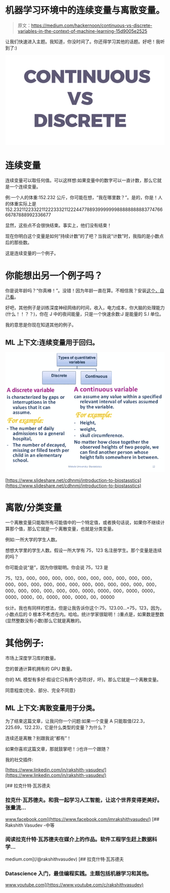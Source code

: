 # 机器学习环境中的连续变量与离散变量。

> 原文：<https://medium.com/hackernoon/continuous-vs-discrete-variables-in-the-context-of-machine-learning-15d9005e2525>

让我们快速进入主题。我知道，你没时间了。你还得学习其他的话题。好吧！我听到了:)

![](img/5a78f2e2151831dec1431d2cb08456ba.png)

# 连续变量

连续变量可以取任何值。可以这样想:如果变量中的数字可以一直计数，那么它就是一个连续变量。

例:一个人的体重:152.232 公斤，你可能在想，“我在哪里数？”。是的，你是！人的体重实际上是 152.23211223322112223332112224477889399999998888888888377476666787888992336677

显然，这些点不会很快结束。事实上，他们没有结束！

现在你明白这个变量是如何“持续计数”的了吧？当我说“计数”时，我指的是小数点后的那些数。

这是连续变量的一个例子。

# 你能想出另一个例子吗？

你是说年龄吗？“你真棒！”。没错！因为年龄一直在算。不相信我？安装[这个，自己看](https://chrome.google.com/webstore/detail/motivation/ofdgfpchbidcgncgfpdlpclnpaemakoj?hl=en)。

好吧，其他例子是训练深度神经网络的时间，收入，电力成本，你大脑的处理能力(什么！！？？)，你在 J 中的夜间能量，只是一个快速余数:J 是能量的 S.I 单位。

我的意思是你现在知道其他的例子。

## ML 上下文:连续变量用于回归。

![](img/58f23fe09de696ee10022cc1ea1a5bf1.png)

[https://www.slideshare.net/cdhnmj/introduction-to-biostasstics](https://www.slideshare.net/cdhnmj/introduction-to-biostasstics)

# 离散/分类变量

一个离散变量只能取所有可能值中的一个特定值，或者换句话说，如果你不继续计算那个值，那么它就是一个离散变量，也就是分类变量。

例如:一所大学的学生人数。

想想大学里的学生人数。假设一所大学有 75，123 名注册学生。那个变量是连续的吗？

你可能会说“是”，因为你很聪明。你会说 75，123 是

75，123，000，000，000，000，000，000，000，000，000，000，000，000，000，000，000，000，000，000，000，000，000，000，000，000，000，000，000，000，0000，0000，000，0000，0000，0000，0000，00，0000，000，0000，00，00000

伙计。我也有同样的想法，但是让我告诉你这个:75，123.00…=75，123，因为，小数点后的 0 根本不考虑在内。哈哈。统计学家很聪明！:)重点是，如果数是整数(显然整数没有小数)那么它就是离散的。

# **其他例子:**

市场上深度学习库的数量。

您的普通计算机拥有的 GPU 数量。

你的 ML 模型有多好:假设它只有两个选项{好，坏}。那么它就是一个离散变量。

同意程度{完全、部分、完全不同意}

## ML 上下文:离散变量用于分类。

为了结束这篇文章，让我问你一个问题:如果一个变量 A 只能取值{22.3，225.69，122.23}，它是什么类型的变量？为什么？

连续还是离散？别跟我说“都有”！

如果你喜欢这篇文章，那就鼓掌吧！:)也许一个跟随？

我的社交插件:

[https://www.linkedin.com/in/rakshith-vasudev/](https://www.linkedin.com/in/rakshith-vasudev/)

[](https://www.facebook.com/imrakshithvasudev/) [## 拉克什特·瓦苏德夫

### 拉克什·瓦苏德夫。和我一起学习人工智能，让这个世界变得更美好。张量流…

www.facebook.com](https://www.facebook.com/imrakshithvasudev/) [](/@rakshithvasudev) [## Rakshith Vasudev -中等

### 阅读拉克什特·瓦苏德夫在媒介上的作品。软件工程学生赶上数据科学…

medium.com](/@rakshithvasudev) [](https://www.youtube.com/c/rakshithvasudev) [## 拉克什特·瓦苏德夫

### Datascience 入门，最佳编程实践。主题包括机器学习和其他。

www.youtube.com](https://www.youtube.com/c/rakshithvasudev)